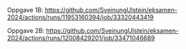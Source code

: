 Oppgave 1B: https://github.com/SveinungUlstein/eksamen-2024/actions/runs/11953160394/job/33320443419

Oppgave 2B: https://github.com/SveinungUlstein/eksamen-2024/actions/runs/12008429201/job/33471046689